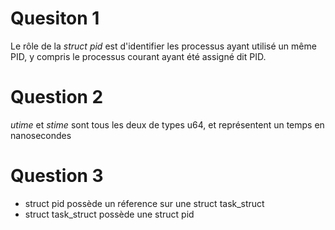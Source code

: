 # Quesiton 1
Le rôle de la _struct pid_ est d'identifier les processus ayant utilisé un même PID, y compris le processus courant ayant été assigné dit PID.

# Question 2
*utime* et *stime* sont tous les deux de types u64, et représentent un temps en nanosecondes

# Question 3
* struct pid possède un réference sur une struct task_struct
* struct task_struct possède une struct pid
